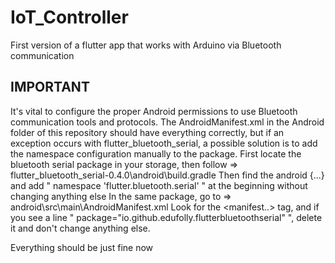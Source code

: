 # IoT_Controller

First version of a flutter app that works with Arduino via Bluetooth communication

## IMPORTANT

It's vital to configure the proper Android permissions to use Bluetooth communication tools and protocols.
The AndroidManifest.xml in the Android folder of this repository should have everything correctly, but if an exception occurs
with flutter_bluetooth_serial, a possible solution is to add the namespace configuration manually to the package.
First locate the bluetooth serial package in your storage, then follow => flutter_bluetooth_serial-0.4.0\android\build.gradle
Then find the android {...} and add " namespace 'flutter.bluetooth.serial' " at the beginning without changing anything else
In the same package, go to => android\src\main\AndroidManifest.xml
Look for the <manifest..> tag, and if you see a line " package="io.github.edufolly.flutterbluetoothserial" ", delete it and don't change anything else.

Everything should be just fine now




